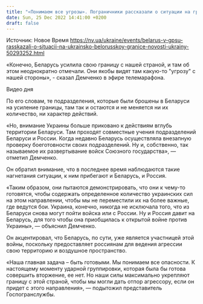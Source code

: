 ```yaml
---
title: "«Понимаем все угрозы». Пограничники рассказали о ситуации на границе с Беларусью"
date: Sun, 25 Dec 2022 14:41:00 +0200
draft: false
---
```

Источник: Новое Время https://nv.ua/ukraine/events/belarus-v-gpsu-rasskazali-o-situacii-na-ukrainsko-belorusskoy-granice-novosti-ukrainy-50293252.html


 «Конечно, Беларусь усилила свою границу с нашей страной, и там об этом неоднократно отмечали. Они якобы видят там какую-то "угрозу" с нашей стороны», - сказал Демченко в эфире телемарафона.

 Видео дня   

По его словам, те подразделения, которые были брошены в Беларуси на усиление границы, там так и остаются и не меняется ни их количество, ни характер действий.

 «Но, внимание Украины больше приковано к действиям вглубь территории Беларуси. Там проходят совместные учения подразделений Беларуси и России. Когда недавно Беларусь осуществляла внезапную проверку боеготовности своих подразделений. Ну и, собственно, так называемое их развертывание войск Союзного государства», — отметил Демченко.

Он обратил внимание, что в последнее время наблюдаются такие нагнетания ситуации, к ним прибегают и Беларусь, и Россия.

 «Таким образом, они пытаются демонстрировать, что они к чему-то готовятся, чтобы содержать определенное количество украинских сил на этом направлении, чтобы мы не переместили их на более важные, где ведутся бои. Украина, конечно, никогда не исключала того, что из Беларуси снова могут пойти войска или с России. Ну и Россия давит на Беларусь, для того чтобы она приобщилась к открытой войне против Украины», — объяснил Демченко.

Он акцентировал, что Беларусь, по сути, уже является участницей этой войны, поскольку предоставляет россиянам для ведения агрессии свою территорию и воздушное пространство.

 «Наша главная задача – быть готовыми. Мы понимаем все опасности. К настоящему моменту ударной группировки, которая была бы готова совершить вторжение, ее нет. Но наши силы максимально укрепляют границу с этой страной, чтобы мы могли дать отпор агрессору, если он придет с этого направления», — подытожил представитель Госпогранслужбы.

